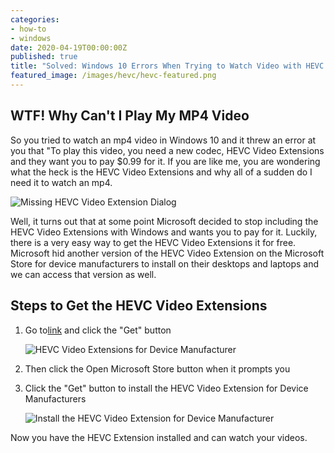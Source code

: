 ```yaml
---
categories:
- how-to
- windows
date: 2020-04-19T00:00:00Z
published: true
title: "Solved: Windows 10 Errors When Trying to Watch Video with HEVC Extension Not Found"
featured_image: /images/hevc/hevc-featured.png
---
```


## WTF! Why Can't I Play My MP4 Video

So you tried to watch an mp4 video in Windows 10 and it threw an error at you that "To play this video, you need a new codec, HEVC Video Extensions and they want you to pay $0.99 for it.  If you are like me, you are wondering what the heck is the HEVC Video Extensions and why all of a sudden do I need it to watch an mp4.

![Missing HEVC Video Extension Dialog](/images/hevc/missing-hevc.png)

Well, it turns out that at some point Microsoft decided to stop including the HEVC Video Extensions with Windows and wants you to pay for it.  Luckily, there is a very easy way to get the HEVC Video Extensions it for free.  Microsoft hid another version of the HEVC Video Extension on the Microsoft Store for device manufacturers to install on their desktops and laptops and we can access that version as well.

## Steps to Get the HEVC Video Extensions

1. Go  to[link](https://www.microsoft.com/en-us/p/hevc-video-extensions-from-device-manufacturer/9n4wgh0z6vhq) and click the "Get" button

    ![HEVC Video Extensions for Device Manufacturer](/images/hevc/get-hevc-extensions.png)

2. Then click the Open Microsoft Store button when it prompts you

3. Click the "Get" button to install the HEVC Video Extension for Device Manufacturers

    ![Install the HEVC Video Extension for Device Manufacturer](/images/hevc/hevc-install.png)

Now you have the HEVC Extension installed and can watch your videos.
